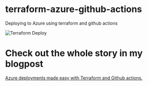 # terraform-azure-github-actions

Deploying to Azure using terraform and github actions

![Terraform Deploy](https://github.com/pliyosan/terraform-azure-github-actions/workflows/Terraform%20Deploy/badge.svg)

# Check out the whole story in my blogpost

[Azure deployments made easy with Terraform and Github actions.](https://medium.com/@PliyoSan/azure-deployments-made-easy-with-terraform-and-github-actions-d459ae5ab7c7)
